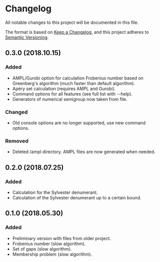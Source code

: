 
# Changelog
All notable changes to this project will be documented in this file.

The format is based on [Keep a Changelog](https://keepachangelog.com/en/1.0.0/),
and this project adheres to [Semantic Versioning](https://semver.org/spec/v2.0.0.html).

## 0.3.0 (2018.10.15)
### Added
- AMPL/Gurobi option for calculation Frobenius number based on Greenberg's algorithm (much faster than default algorithm).
- Apéry set calculation (requires AMPL and Gurobi).
- Command options for all features (see full list with --help).
- Generators of numerical semigroup now taken from file.

### Changed
- Old console options are no longer supported, use new command options.

### Removed
- Deleted /ampl directory. AMPL files are now generated when needed.

## 0.2.0 (2018.07.25)
### Added
- Calculation for the Sylvester denumerant.
- Calculation of the Sylvester denumerant up to a certain bound.

## 0.1.0 (2018.05.30)
### Added
- Preliminary version with files from older project.
- Frobenius number (slow algorithm).
- Set of gaps (slow algorithm).
- Membership problem (slow algorithm).
